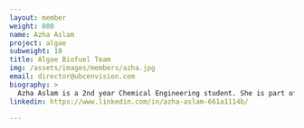 ```yaml
---
layout: member
weight: 800
name: Azha Aslam
project: algae
subweight: 10
title: Algae Biofuel Team 
img: /assets/images/members/azha.jpg
email: director@ubcenvision.com
biography: >
  Azha Aslam is a 2nd year Chemical Engineering student. She is part of the Algae Biofuel team and is interested in biological applications of engineering. She is also interested in sustainability and renewable energy sources. 
linkedin: https://www.linkedin.com/in/azha-aslam-661a1114b/

---
```

